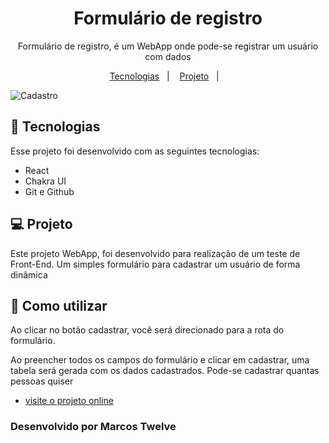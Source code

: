 <h1 align="center"> Formulário de registro </h1>

<p align="center">
  Formulário de registro, é um WebApp onde pode-se registrar um usuário com dados <br/>
</p>

<p align="center">
  <a href="#-tecnologias">Tecnologias</a>&nbsp;&nbsp;&nbsp;|&nbsp;&nbsp;&nbsp;
  <a href="#-projeto">Projeto</a>&nbsp;&nbsp;&nbsp;|&nbsp;&nbsp;&nbsp;
</p>

![Cadastro](https://github.com/marcostwelve/form-register/assets/94411600/3dc8cb8f-d7c6-47d0-9f2e-f77e941cd0b6)
<br>

## 🚀 Tecnologias

Esse projeto foi desenvolvido com as seguintes tecnologias:

- React
- Chakra UI
- Git e Github

## 💻 Projeto

Este projeto WebApp, foi desenvolvido para realização de um teste de Front-End.
Um simples formulário para cadastrar um usuário de forma dinâmica

## 🧠 Como utilizar

Ao clicar no botão cadastrar, você será direcionado para a rota do formulário.

Ao preencher todos os campos do formulário e clicar em cadastrar, uma tabela será gerada com os dados cadastrados.
Pode-se cadastrar quantas pessoas quiser

- [visite o projeto online](https://cadastro-silk.vercel.app/)

### Desenvolvido por Marcos Twelve

